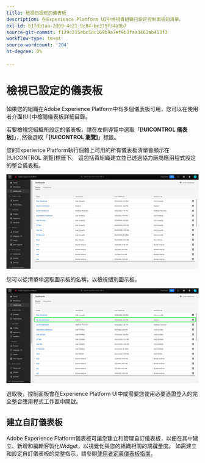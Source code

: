 ```yaml
---
title: 檢視已設定的儀表板
description: 在Experience Platform UI中檢視貴組織已設定控制面板的清單。
exl-id: b1fdb1aa-2d09-4c21-9c84-be379f34a9b7
source-git-commit: f129c215ebc5dc169b9a7ef9b3faa3463ab413f3
workflow-type: tm+mt
source-wordcount: '204'
ht-degree: 0%

---
```


# 檢視已設定的儀表板

如果您的組織在Adobe Experience Platform中有多個儀表板可用，您可以在使用者介面(UI)中檢閱儀表板詳細目錄。

若要檢視您組織所設定的儀表板，請在左側導覽中選取「**[!UICONTROL 儀表板]**」，然後選取「**[!UICONTROL 瀏覽]**」標籤。

您的Experience Platform執行個體上可用的所有儀表板清單會顯示在[!UICONTROL 瀏覽]標籤下。 這包括貴組織建立並已透過協力廠商應用程式設定的整合儀表板。

![&#x200B; UI儀表板區段內的「瀏覽」標籤。](./images/inventory/browse-tab.png)

您可以從清單中選取圖示板的名稱，以檢視個別圖示板。

![反白顯示儀表板名稱的[瀏覽]索引標籤。](./images/inventory/dashboard-name.png)

選取後，控制面板會在Experience Platform UI中或需要您使用必要憑證登入的完全整合應用程式工作區中開啟。

## 建立自訂儀表板

Adobe Experience Platform儀表板可讓您建立和管理自訂儀表板，以便在其中建立、新增和編輯客製化Widget，以視覺化與您的組織相關的關鍵量度。 如需建立和設定自訂儀表板的完整指示，請參閱[使用者定義儀表板指南](./standard-dashboards.md)。
